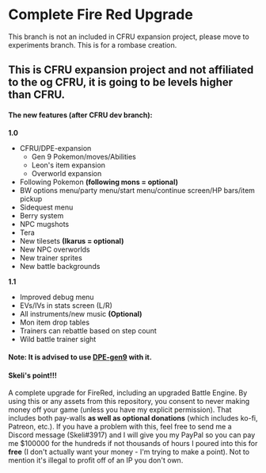 # Complete Fire Red Upgrade
This branch is not an included in CFRU expansion project, please move to experiments branch. This is for a rombase creation.
## This is CFRU expansion project and not affiliated to the og CFRU, it is going to be levels higher than CFRU.
#### The new features (after CFRU dev branch):
**1.0**
- CFRU/DPE-expansion
  - Gen 9 Pokemon/moves/Abilities
  - Leon's item expansion
  - Overworld expansion
- Following Pokemon **(following mons = optional)**
- BW options menu/party menu/start menu/continue screen/HP bars/item pickup
- Sidequest menu
- Berry system
- NPC mugshots
- Tera
- New tilesets **(Ikarus = optional)**
- New NPC overworlds
- New trainer sprites
- New battle backgrounds

**1.1**
- Improved debug menu
- EVs/IVs in stats screen (L/R)
- All instruments/new music **(Optional)**
- Mon item drop tables
- Trainers can rebattle based on step count
- Wild battle trainer sight


#### Note: It is advised to use [DPE-gen9](https://github.com/Shiny-Miner/Dynamic-Pokemon-Expansion-Gen-9) with it.
#### Skeli's point!!!
A complete upgrade for FireRed, including an upgraded Battle Engine. By using this or any assets from this repository, you consent to never making money off your game (unless you have my explicit permission). That includes both pay-walls **as well as optional donations** (which includes ko-fi, Patreon, etc.). If you have a problem with this, feel free to send me a Discord message (Skeli#3917) and I will give you my PayPal so you can pay me $100000 for the hundreds if not thousands of hours I poured into this for **free** (I don't actually want your money - I'm trying to make a point). Not to mention it's illegal to profit off of an IP you don't own.
